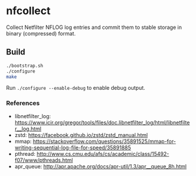# nfcollect

Collect Netfilter NFLOG log entries and commit them to stable storage in binary (compressed) format.

## Build

```bash
./bootstrap.sh
./configure
make
```

Run `./configure --enable-debug` to enable debug output.

### References

* libnetfilter_log: https://www.icir.org/gregor/tools/files/doc.libnetfilter_log/html/libnetfilter__log.html
* zstd: https://facebook.github.io/zstd/zstd_manual.html
* mmap: https://stackoverflow.com/questions/35891525/mmap-for-writing-sequential-log-file-for-speed/35891885
* pthread: http://www.cs.cmu.edu/afs/cs/academic/class/15492-f07/www/pthreads.html
* apr_queue: http://apr.apache.org/docs/apr-util/1.3/apr__queue_8h.html
